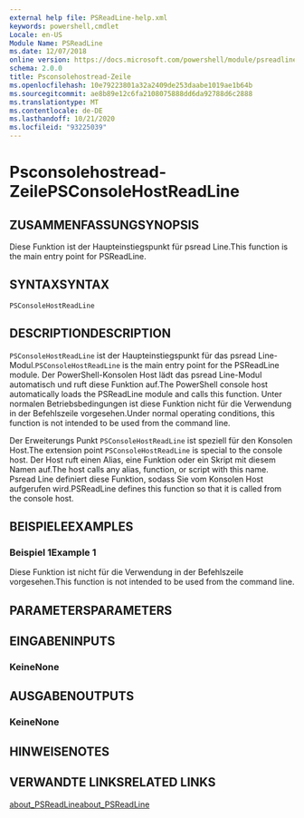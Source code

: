 ```yaml
---
external help file: PSReadLine-help.xml
keywords: powershell,cmdlet
Locale: en-US
Module Name: PSReadLine
ms.date: 12/07/2018
online version: https://docs.microsoft.com/powershell/module/psreadline/psconsolehostreadline?view=powershell-7.1&WT.mc_id=ps-gethelp
schema: 2.0.0
title: Psconsolehostread-Zeile
ms.openlocfilehash: 10e79223801a32a2409de253daabe1019ae1b64b
ms.sourcegitcommit: ae8b89e12c6fa2108075888dd6da92788d6c2888
ms.translationtype: MT
ms.contentlocale: de-DE
ms.lasthandoff: 10/21/2020
ms.locfileid: "93225039"
---
```

# <span data-ttu-id="0589f-103">Psconsolehostread-Zeile</span><span class="sxs-lookup"><span data-stu-id="0589f-103">PSConsoleHostReadLine</span></span>

## <span data-ttu-id="0589f-104">ZUSAMMENFASSUNG</span><span class="sxs-lookup"><span data-stu-id="0589f-104">SYNOPSIS</span></span>
<span data-ttu-id="0589f-105">Diese Funktion ist der Haupteinstiegspunkt für psread Line.</span><span class="sxs-lookup"><span data-stu-id="0589f-105">This function is the main entry point for PSReadLine.</span></span>

## <span data-ttu-id="0589f-106">SYNTAX</span><span class="sxs-lookup"><span data-stu-id="0589f-106">SYNTAX</span></span>

```
PSConsoleHostReadLine
```

## <span data-ttu-id="0589f-107">DESCRIPTION</span><span class="sxs-lookup"><span data-stu-id="0589f-107">DESCRIPTION</span></span>

<span data-ttu-id="0589f-108">`PSConsoleHostReadLine` ist der Haupteinstiegspunkt für das psread Line-Modul.</span><span class="sxs-lookup"><span data-stu-id="0589f-108">`PSConsoleHostReadLine` is the main entry point for the PSReadLine module.</span></span> <span data-ttu-id="0589f-109">Der PowerShell-Konsolen Host lädt das psread Line-Modul automatisch und ruft diese Funktion auf.</span><span class="sxs-lookup"><span data-stu-id="0589f-109">The PowerShell console host automatically loads the PSReadLine module and calls this function.</span></span> <span data-ttu-id="0589f-110">Unter normalen Betriebsbedingungen ist diese Funktion nicht für die Verwendung in der Befehlszeile vorgesehen.</span><span class="sxs-lookup"><span data-stu-id="0589f-110">Under normal operating conditions, this function is not intended to be used from the command line.</span></span>

<span data-ttu-id="0589f-111">Der Erweiterungs Punkt `PSConsoleHostReadLine` ist speziell für den Konsolen Host.</span><span class="sxs-lookup"><span data-stu-id="0589f-111">The extension point `PSConsoleHostReadLine` is special to the console host.</span></span> <span data-ttu-id="0589f-112">Der Host ruft einen Alias, eine Funktion oder ein Skript mit diesem Namen auf.</span><span class="sxs-lookup"><span data-stu-id="0589f-112">The host calls any alias, function, or script with this name.</span></span> <span data-ttu-id="0589f-113">Psread Line definiert diese Funktion, sodass Sie vom Konsolen Host aufgerufen wird.</span><span class="sxs-lookup"><span data-stu-id="0589f-113">PSReadLine defines this function so that it is called from the console host.</span></span>

## <span data-ttu-id="0589f-114">BEISPIELE</span><span class="sxs-lookup"><span data-stu-id="0589f-114">EXAMPLES</span></span>

### <span data-ttu-id="0589f-115">Beispiel 1</span><span class="sxs-lookup"><span data-stu-id="0589f-115">Example 1</span></span>

<span data-ttu-id="0589f-116">Diese Funktion ist nicht für die Verwendung in der Befehlszeile vorgesehen.</span><span class="sxs-lookup"><span data-stu-id="0589f-116">This function is not intended to be used from the command line.</span></span>

## <span data-ttu-id="0589f-117">PARAMETERS</span><span class="sxs-lookup"><span data-stu-id="0589f-117">PARAMETERS</span></span>

## <span data-ttu-id="0589f-118">EINGABEN</span><span class="sxs-lookup"><span data-stu-id="0589f-118">INPUTS</span></span>

### <span data-ttu-id="0589f-119">Keine</span><span class="sxs-lookup"><span data-stu-id="0589f-119">None</span></span>

## <span data-ttu-id="0589f-120">AUSGABEN</span><span class="sxs-lookup"><span data-stu-id="0589f-120">OUTPUTS</span></span>

### <span data-ttu-id="0589f-121">Keine</span><span class="sxs-lookup"><span data-stu-id="0589f-121">None</span></span>

## <span data-ttu-id="0589f-122">HINWEISE</span><span class="sxs-lookup"><span data-stu-id="0589f-122">NOTES</span></span>

## <span data-ttu-id="0589f-123">VERWANDTE LINKS</span><span class="sxs-lookup"><span data-stu-id="0589f-123">RELATED LINKS</span></span>

[<span data-ttu-id="0589f-124">about_PSReadLine</span><span class="sxs-lookup"><span data-stu-id="0589f-124">about_PSReadLine</span></span>](./About/about_PSReadLine.md)

